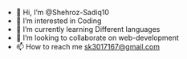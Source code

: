 - 👋 Hi, I’m @Shehroz-Sadiq10
- 👀 I’m interested in Coding
- 🌱 I’m currently learning Different languages
- 💞️ I’m looking to collaborate on web-development
- 📫 How to reach me sk3017167@gmail.com

<!---
Shehroz-Sadiq10/Shehroz-Sadiq10 is a ✨ special ✨ repository because its `README.md` (this file) appears on your GitHub profile.
You can click the Preview link to take a look at your changes.
--->
